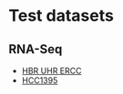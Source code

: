 # Test datasets

## RNA-Seq

* [HBR UHR ERCC](https://github.com/ampatchlab/test-datasets/tree/rnaseq/HBR_UHR_ERCC)
* [HCC1395](https://github.com/ampatchlab/test-datasets/tree/rnaseq/HCC1395)
